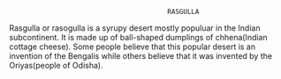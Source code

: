                                             RASGULLA 

Rasgulla or rasogulla is a syrupy desert mostly populuar in the Indian subcontinent. It is made up of ball-shaped dumplings of chhena(Indian cottage cheese). Some people believe that this popular desert is an invention of the Bengalis while others believe that it was invented by the Oriyas(people of Odisha).